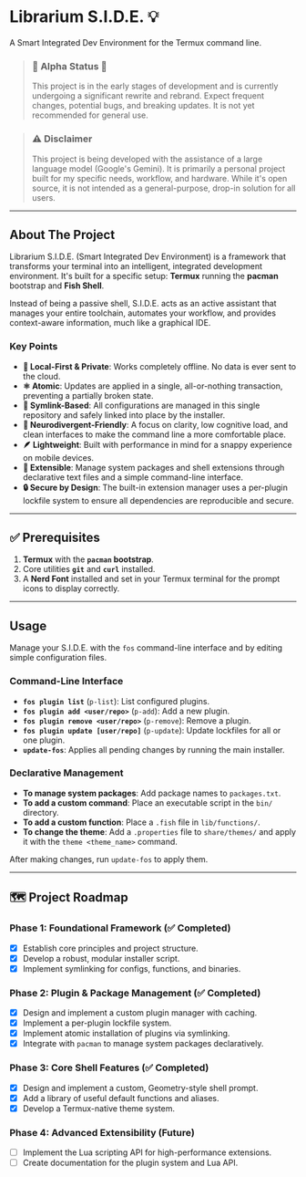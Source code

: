 # Librarium S.I.D.E. 💡

A Smart Integrated Dev Environment for the Termux command line.

> ### 🚧 Alpha Status 🚧
> This project is in the early stages of development and is currently undergoing a significant rewrite and rebrand. Expect frequent changes, potential bugs, and breaking updates. It is not yet recommended for general use.

> ### ⚠️ Disclaimer
> This project is being developed with the assistance of a large language model (Google's Gemini). It is primarily a personal project built for my specific needs, workflow, and hardware. While it's open source, it is not intended as a general-purpose, drop-in solution for all users.

***

## About The Project

Librarium S.I.D.E. (Smart Integrated Dev Environment) is a framework that transforms your terminal into an intelligent, integrated development environment. It's built for a specific setup: **Termux** running the **pacman** bootstrap and **Fish Shell**.

Instead of being a passive shell, S.I.D.E. acts as an active assistant that manages your entire toolchain, automates your workflow, and provides context-aware information, much like a graphical IDE.

### Key Points

* **🎯 Local-First & Private**: Works completely offline. No data is ever sent to the cloud.
* **⚛️ Atomic**: Updates are applied in a single, all-or-nothing transaction, preventing a partially broken state.
* **🔗 Symlink-Based**: All configurations are managed in this single repository and safely linked into place by the installer.
* **🧠 Neurodivergent-Friendly**: A focus on clarity, low cognitive load, and clean interfaces to make the command line a more comfortable place.
* **🪶 Lightweight**: Built with performance in mind for a snappy experience on mobile devices.
* **🧩 Extensible**: Manage system packages and shell extensions through declarative text files and a simple command-line interface.
* **🔒 Secure by Design**: The built-in extension manager uses a per-plugin lockfile system to ensure all dependencies are reproducible and secure.

***

## ✅ Prerequisites

1.  **Termux** with the **`pacman` bootstrap**.
2.  Core utilities **`git`** and **`curl`** installed.
3.  A **Nerd Font** installed and set in your Termux terminal for the prompt icons to display correctly.

***

## Usage

Manage your S.I.D.E. with the `fos` command-line interface and by editing simple configuration files.

### Command-Line Interface
* **`fos plugin list`** (`p-list`): List configured plugins.
* **`fos plugin add <user/repo>`** (`p-add`): Add a new plugin.
* **`fos plugin remove <user/repo>`** (`p-remove`): Remove a plugin.
* **`fos plugin update [user/repo]`** (`p-update`): Update lockfiles for all or one plugin.
* **`update-fos`**: Applies all pending changes by running the main installer.

### Declarative Management
* **To manage system packages**: Add package names to `packages.txt`.
* **To add a custom command**: Place an executable script in the `bin/` directory.
* **To add a custom function**: Place a `.fish` file in `lib/functions/`.
* **To change the theme**: Add a `.properties` file to `share/themes/` and apply it with the `theme <theme_name>` command.

After making changes, run `update-fos` to apply them.

***

## 🗺️ Project Roadmap

### Phase 1: Foundational Framework (✅ Completed)
- [x] Establish core principles and project structure.
- [x] Develop a robust, modular installer script.
- [x] Implement symlinking for configs, functions, and binaries.

### Phase 2: Plugin & Package Management (✅ Completed)
- [x] Design and implement a custom plugin manager with caching.
- [x] Implement a per-plugin lockfile system.
- [x] Implement atomic installation of plugins via symlinking.
- [x] Integrate with `pacman` to manage system packages declaratively.

### Phase 3: Core Shell Features (✅ Completed)
- [x] Design and implement a custom, Geometry-style shell prompt.
- [x] Add a library of useful default functions and aliases.
- [x] Develop a Termux-native theme system.

### Phase 4: Advanced Extensibility (Future)
- [ ] Implement the Lua scripting API for high-performance extensions.
- [ ] Create documentation for the plugin system and Lua API.
